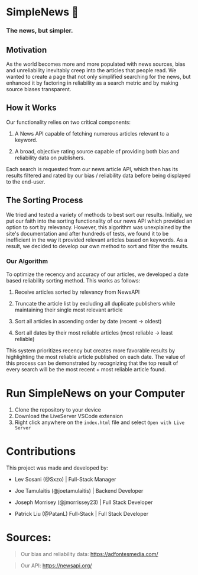 # SimpleNews 📰
### The news, but simpler. 

## Motivation
As the world becomes more and more populated with news sources, bias and unreliability inevitably creep into the articles that people read. We wanted to create a page that not only simplified searching for the news, but enhanced it by factoring in reliability as a search metric and by making source biases transparent. 

## How it Works
Our functionality relies on two critical components:

1. A News API capable of fetching numerous articles relevant to a keyword.

2. A broad, objective rating source capable of providing both bias and reliability data on publishers. 

Each search is requested from our news article API, which then has its results filtered and rated by our bias / reliability data before being displayed to the end-user. 

## The Sorting Process

We tried and tested a variety of methods to best sort our results. Initially, we put our faith into the sorting functionality of our news API which provided an option to sort by relevancy. However, this algorithm was unexplained by the site's documentation and after hundreds of tests, we found it to be inefficient in the way it provided relevant articles based on keywords. As a result, we decided to develop our own method to sort and filter the results.

### Our Algorithm

To optimize the recency and accuracy of our articles, we developed a date based reliability sorting method. This works as follows:

1. Receive articles sorted by relevancy from NewsAPI

2. Truncate the article list by excluding all duplicate publishers while maintaining their single most relevant article

3. Sort all articles in ascending order by date (recent -> oldest)

4. Sort all dates by their most reliable articles (most reliable -> least reliable)

This system prioritizes recency but creates more favorable results by highlighting the most reliable article published on each date. The value of this process can be demonstrated by recognizing that the top result of every search will be the most recent + most reliable article found.

# Run SimpleNews on your Computer
1. Clone the repository to your device
2. Download the LiveServer VSCode extension
3. Right click anywhere on the `index.html` file and select `Open with Live Server`

# Contributions
This project was made and developed by:

- Lev Sosani (@Sxzo) | Full-Stack Manager

- Joe Tamulaitis (@joetamulaitis) | Backend Developer

- Joseph Morrisey (@jmorrissey23) | Full Stack Developer

- Patrick Liu (@PatanL) Full-Stack | Full Stack Developer

# Sources:

> Our bias and reliability data: https://adfontesmedia.com/ 

> Our API: https://newsapi.org/








